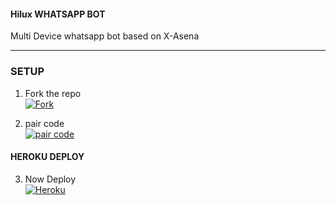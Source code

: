 #### Hilux WHATSAPP BOT
 Multi Device whatsapp bot based on X-Asena
***

### SETUP 

1. Fork the repo
    <br>
<a href='https://github.com/S-U-P-E-R-I-O-R/Hilux-wa-Bot/fork' target="_blank"><img alt='Fork' src='https://img.shields.io/badge/FORK repo-100000?style=for-the-badge&logo=scan&logoColor=white&labelColor=black&color=black'/></a>


2. pair code
    <br>
<a href='https://replit.com/@AnandhuA2/EXbot-PairCode?s=app' target="_blank"><img alt='pair code' src='https://img.shields.io/badge/pair_code-100000?style=for-the-badge&logo=scan&logoColor=white&labelColor=black&color=black'/></a>
  
#### HEROKU DEPLOY

3. Now Deploy
    <br>
<a href='https://heroku.com/deploy?template=https://github.com/S-U-P-E-R-I-O-R/Hilux-wa-Bot' target="_blank"><img alt='Heroku' src='https://img.shields.io/badge/-Deploy-black?style=for-the-badge&logo=heroku&logoColor=white'/></a>


